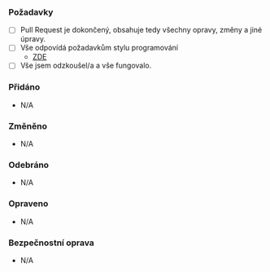 ### Požadavky

- [ ] Pull Request je dokončený, obsahuje tedy všechny opravy, změny a jiné úpravy.
- [ ] Vše odpovídá požadavkům stylu programování
  - [ZDE](https://github.com/CorgiBot/CorgiBot/blob/master/CONTRIBUTING.md)
- [ ] Vše jsem odzkoušel/a a vše fungovalo.

### Přidáno

- N/A

### Změněno

- N/A

### Odebráno

- N/A

### Opraveno

- N/A

### Bezpečnostní oprava

- N/A
